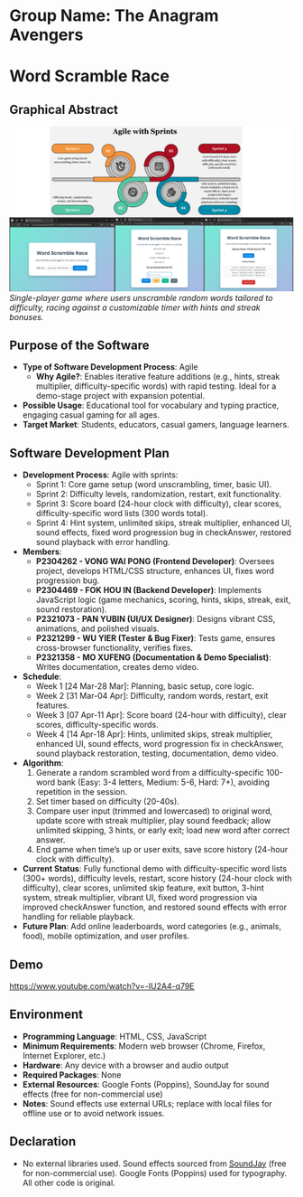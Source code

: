 # Group Name: The Anagram Avengers
# Word Scramble Race

## Graphical Abstract
![Game Screenshot](GraphicalAbstract.PNG)  
*Single-player game where users unscramble random words tailored to difficulty, racing against a customizable timer with hints and streak bonuses.*

## Purpose of the Software
- **Type of Software Development Process**: Agile  
  - **Why Agile?**: Enables iterative feature additions (e.g., hints, streak multiplier, difficulty-specific words) with rapid testing. Ideal for a demo-stage project with expansion potential.
- **Possible Usage**: Educational tool for vocabulary and typing practice, engaging casual gaming for all ages.  
- **Target Market**: Students, educators, casual gamers, language learners.

## Software Development Plan
- **Development Process**: Agile with sprints:  
  - Sprint 1: Core game setup (word unscrambling, timer, basic UI).  
  - Sprint 2: Difficulty levels, randomization, restart, exit functionality.  
  - Sprint 3: Score board (24-hour clock with difficulty), clear scores, difficulty-specific word lists (300 words total).  
  - Sprint 4: Hint system, unlimited skips, streak multiplier, enhanced UI, sound effects, fixed word progression bug in checkAnswer, restored sound playback with error handling.  
- **Members**:  
  - **P2304262 - VONG WAI PONG (Frontend Developer)**: Oversees project, develops HTML/CSS structure, enhances UI, fixes word progression bug.  
  - **P2304469 - FOK HOU IN (Backend Developer)**: Implements JavaScript logic (game mechanics, scoring, hints, skips, streak, exit, sound restoration).  
  - **P2321073 - PAN YUBIN (UI/UX Designer)**: Designs vibrant CSS, animations, and polished visuals.  
  - **P2321299 - WU YIER (Tester & Bug Fixer)**: Tests game, ensures cross-browser functionality, verifies fixes.  
  - **P2321358 - MO XUFENG (Documentation & Demo Specialist)**: Writes documentation, creates demo video.
- **Schedule**:  
  - Week 1 [24 Mar-28 Mar]: Planning, basic setup, core logic.  
  - Week 2 [31 Mar-04 Apr]: Difficulty, random words, restart, exit features.  
  - Week 3 [07 Apr-11 Apr]: Score board (24-hour with difficulty), clear scores, difficulty-specific words.  
  - Week 4 [14 Apr-18 Apr]: Hints, unlimited skips, streak multiplier, enhanced UI, sound effects, word progression fix in checkAnswer, sound playback restoration, testing, documentation, demo video.
- **Algorithm**:  
  1. Generate a random scrambled word from a difficulty-specific 100-word bank (Easy: 3-4 letters, Medium: 5-6, Hard: 7+), avoiding repetition in the session.  
  2. Set timer based on difficulty (20-40s).  
  3. Compare user input (trimmed and lowercased) to original word, update score with streak multiplier, play sound feedback; allow unlimited skipping, 3 hints, or early exit; load new word after correct answer.  
  4. End game when time’s up or user exits, save score history (24-hour clock with difficulty).
- **Current Status**: Fully functional demo with difficulty-specific word lists (300+ words), difficulty levels, restart, score history (24-hour clock with difficulty), clear scores, unlimited skip feature, exit button, 3-hint system, streak multiplier, vibrant UI, fixed word progression via improved checkAnswer function, and restored sound effects with error handling for reliable playback.  
- **Future Plan**: Add online leaderboards, word categories (e.g., animals, food), mobile optimization, and user profiles.

## Demo
https://www.youtube.com/watch?v=-IU2A4-q79E

## Environment
- **Programming Language**: HTML, CSS, JavaScript  
- **Minimum Requirements**: Modern web browser (Chrome, Firefox, Internet Explorer, etc.)  
- **Hardware**: Any device with a browser and audio output  
- **Required Packages**: None
- **External Resources**: Google Fonts (Poppins), SoundJay for sound effects (free for non-commercial use)  
- **Notes**: Sound effects use external URLs; replace with local files for offline use or to avoid network issues.

## Declaration
- No external libraries used. Sound effects sourced from [SoundJay](https://www.soundjay.com) (free for non-commercial use). Google Fonts (Poppins) used for typography. All other code is original.
